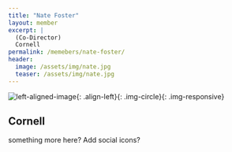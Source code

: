 ```yaml
---
title: "Nate Foster"
layout: member
excerpt: |
  (Co-Director) 
  Cornell
permalink: /memebers/nate-foster/
header:
  image: /assets/img/nate.jpg 
  teaser: /assets/img/nate.jpg
---
```



![left-aligned-image](../../assets/img/nate.jpg){: .align-left}{: .img-circle}{: .img-responsive} 
## Cornell
something more here? Add social icons?

